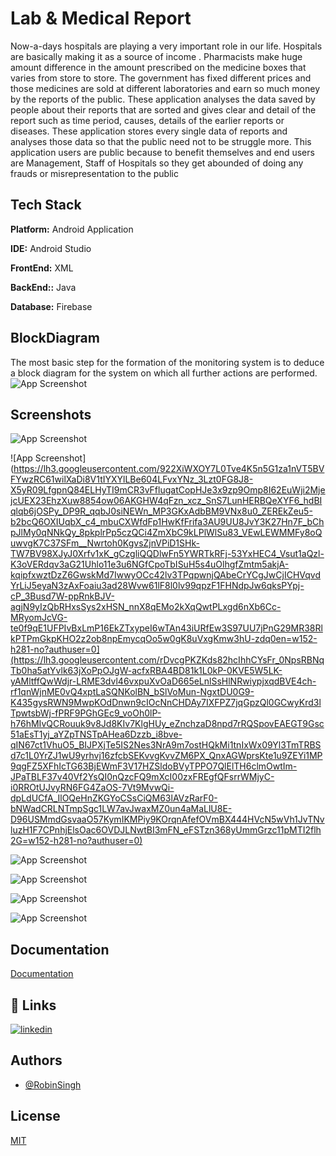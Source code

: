 
# Lab & Medical Report 
Now-a-days hospitals are playing a very important role in our life. Hospitals are basically making it as a source of income . Pharmacists make huge amount difference in the amount prescribed on the medicine boxes that varies from store to store. The government has fixed different prices and those medicines are sold at different laboratories and earn so much money by the reports of the public. These application analyses the data saved by people about their reports that are sorted and gives clear and detail of the report such as time period, causes, details of the earlier reports or diseases. These application stores every single data of reports and analyses those data so that the public need not to be struggle more. This application users are public because to benefit themselves and end users are Management, Staff of Hospitals so they get abounded of doing any frauds or misrepresentation to the public
## Tech Stack

**Platform:** Android Application

**IDE:** Android Studio

**FrontEnd:** XML

**BackEnd::** Java

**Database:** Firebase



## BlockDiagram
The most basic step for the formation of the monitoring system is to deduce a block diagram for the system on which all further actions are performed.
![App Screenshot](https://lh3.googleusercontent.com/0-E_Mv9cIkZHHVteEdkqkPUpBM71U1cG1TJgyoxo4KCk_sQcoxUFBYDAOoHqGhCThkk9Lx6tObVrTzCiKSMQnmhaRnTSj2DI5PGuEDAFaFDOHy1VP88f9i_IvYGrzRAtJSZgPP4CqIJFGJhjTBWDKyabmsWHVfDltiSLxFyd_QM1RkjoBxFcSe_Cnxfr7sTRD3cKOWm6KHFxW36E22BHp0tiNXLqNUKZ2LMkq85P7E9LO1MAzX8tOJYYkhtNr_nQ2mPfRHxMM5FN5DTt1LgQy9Z4ZSnw2RUCmx4mxSycCKMt-WKlVQeiKr3SGRFwLEom2CdSwh78w3MsQ55lFKNOoAw7Und2ydqcGUMtHCtha06JUSeUTmG3GxCbL5RTwmQ4F5ts6Mfl_W7_g10Cu34fUWomX9MIVl_NEQn62jBNaGV1IMxJnnsQG_tJc7J5ESJke3BysWjXEdFx5jYy2ZCKzOpmFPoi0bAfYinYN2SKFiBNggTShbWvWnz3G-xWMU2OBXNGPS3L-apxTaxJl6H4SHDZgsYQBcBbr97L340KXNj06ZVI1War4cK_xl4Q3MgIe-XL9LJEjPiKfSFbShBMfxIz8ujfmUU4A-Jl3JisufLvbo6je7XjSvUZwbjpnUXRQ3yZYEDS37WVVE3arxX5czKpRuUWP34aEFiJA0l_tgaPpcBnpg_HuNHj7_bHxi4b-FfQAbvnbA91vSSdaVFaM2NjOm39FM0aZ4bzdl7YgxFUZF1i3fGz4VxlP9ou_5WFEbyUl17mS25n0Sbo_8sZBmwgADpZjAEqxUz76zWPtEZ6Fize1Y0r7V59IX036hTPsfgu=w943-h830-no?authuser=0)

## Screenshots

![App Screenshot](https://photos.google.com/share/AF1QipMod4GMdczzvTjLSRl38y94Xfm1OSrSiXUauzsSA2GcGAN3CIEBgQT3WjlnIm8erA?key=T19GNU1SdDBRajVSc3lLZV9qajFGOFIxdGNZUzFn)

![App Screenshot](https://lh3.googleusercontent.com/922XiWXOY7L0Tve4K5n5G1za1nVT5BVFYwzRC61wilXaDi8V1tIYXYlLBe604LFvxYNz_3Lzt0FG8J8-X5yR09LfgpnQ84ELHyTI9mCR3vFflugatCopHJe3x9zp9Omp8I62EuWji2MjejcUEX23EhzXuw8854ow06AKGHW4qFzn_xcz_SnS7LunHERBQeXYF6_hdBIqlqb6jOSPy_DP9R_qqbJ0siNEWn_MP3GKxAdbBM9VNx8u0_ZEREkZeu5-b2bcQ6OXIUqbX_c4_mbuCXWfdFp1HwKfFrifa3AU9UU8JvY3K27Hn7F_bChpJlMy0qNNkQy_8pkplrPp5czQCi4ZmXbC9kLPlWlSu83_VEwLEWMMFy8oQuwvgK7C37SFm__Nwrtoh0KgvsZjnVPiD1SHk-TW7BV98XJyJ0Xrfv1xK_gCzgliQQDlwFn5YWRTkRFj-53YxHEC4_Vsut1aQzl-K3oVERdqv3aG21Uhlo11e3u6NGfCpoTbISuH5s4uOlhgfZmtm5akjA-kqipfxwztDzZ6GwskMd7IwwyOCc42lv3TPqpwnjQAbeCrYCgJwCjICHVqvdYrLiJ5eyaN3zAxFoaiu3ad28Wvw61lF8l0lv99qpzF1FHNdpJw6qksPYpj-cP_3Busd7W-ppRnkBJV-agjN9yIzQbRHxsSys2xHSN_nnX8qEMo2kXqQwtPLxgd6nXb6Cc-MRyomJcVG-te0f9qE1UFPIvBxLmP16EkZTxypeI6wTAn43iURfEw3S97UU7jPnG29MR38RlkPTPmGkpKHO2z2ob8npEmycqOo5w0gK8uVxgKmw3hU-zdq0en=w152-h281-no?authuser=0](https://lh3.googleusercontent.com/rDvcgPKZKds82hcIhhCYsFr_0NpsRBNqTb0ha5atYvlk63jXoPpOJgW-acfxRBA4BD81k1L0kP-0KVE5W5LK-yAMltffQwWdjr-LRME3dvl46vxpuXvOaD665eLnlSsHlNRwiypjxqdBVE4ch-rf1qnWjnME0vQ4xptLaSQNKolBN_bSlVoMun-NgxtDU0G9-K435gysRWN9MwpKOdDnwn9cIOcNnCHDAy7IXFPZ7jqGpzQl0GCwyKrd3lTpwtsbWj-fPRF9PGhGEc9_voOh0lP-h76hMIvQCRouuk9v8Jd8KIv7KlgHUy_eZnchzaD8npd7rRQSpovEAEGT9Gsc51aEsT1yj_aYZpTNSTpAHea6Dzzb_i8bve-qIN67ct1VhuO5_BIJPXjTe5IS2Nes3NrA9m7ostHQkMi1tnIxWx09Yl3TmTRBSd7c1L0YrZJ1wU9yrhvj16zfcbSEKvvgKvvZM6PX_QnxAGWprsKte1u9ZEYi1MP9qgFZ5XFhIcTG63BjEWmF3V17HZSldoBVyTPPO7QlElTH6clmOwtIm-JPaTBLF37v40Vf2YsQI0nQzcFQ9mXcI00zxFREgfQFsrrWMjyC-i0RROtUJvyRN6FG4ZaOS-7Vt9MvwQi-dpLdUCfA_IlOQeHnZKGYoCSsCiQM63lAVzRarF0-bNWadCRLNTmpSgc1LW7avJwaxMZ0un4aMaLlU8E-D96USMmdGsvaaO57KymIKMPiy9KOrqnAfefOVmBX444HVcN5wVh1JvTNvluzH1F7CPnhjElsOac6OVDJLNwtBI3mFN_eFSTzn368yUmmGrzc11pMTI2flh2G=w152-h281-no?authuser=0)

![App Screenshot](https://lh3.googleusercontent.com/9_KNDZQVVrY58n5c7RebI0SHLvoYc7HLpk5YUgKlvS52jjtJ-U9qs3NBZGC2HyvMbBvbiSzxk141P7wCRUv8RtGg0GWLSdGMnbiapvlztT2wgT1pHMUQnUopkb8KFhK-tfr-Y3ASdKvN96YN318NGhM3ONxGHZV-V_tLRj5Y7_uzuANiHxfiPjQBiiD7_XMXCr8eWIyypez8MB600VhLP_CyvaeAb-Exkpi_NiE9V5i0BKhcmDECWXoenmJUAHKNlu8OgWpTaryqBn7aiGC2JeNk_OOZL9mS7vdqpeSCDjOaUKsr25jSdxSkhjJ6b9pQZY3Wff5hYuMS-hgjB5guzu1Bu-C9yjZR8Iffi2AHEebapJ0TFrI52-Zm3-2Nt0A_BtadIT9EXYXjRgyS1_xrcsrd7khu6cLB5sKmZX2pU3P9xpjorh910CF7zarCfAr1SD1Mz1QHV-LVvMenE9LdNNqDLZDXy-C-XX6-k6V3pypV59QBlK6xxSk5e-oO7vPAWbH1KMSVSzuY6o90u0Md7owpDwaktSvHl_C0coSJMNksKjj1aWhDbpEll-wwhMwF_HT5mfO0tA3WaL_CXGxDr9N9s6NyXPewbNw5dWjMoIieaCMWmrfBREmMl93Yi23_H2hYHlAYcQlUFLO1EjMyWH5IV1ACd3UR55A5EoXjIlBRgqfgbxKiHFCg7MCC7GBOmJGEtDPbYN9KwB0y7cywBlYPEwNdCG6YXTBUCrJljO1CaE9h68D_WFxXRfUr7K4dJpf0kCQZOpADAwEYBgk04TE4jlzbVR8V0fGPge-OCpUYXHO75L7JZCNFaglqxObPR0h5=w162-h281-no?authuser=0)

![App Screenshot](https://lh3.googleusercontent.com/qcxbwP2GwAsc9ohDsf_FPEiUrx9Tc0MOCNCHNILuIf8D54bvMBUOoJ6aNvCebo72meCxs6WestbFOO4ibRHo3IYUFpQt9TBnbHmGptvl1W4zC9ngSwzpMXgvyc_DytFlUtNT19_cmzH3cdGY8y1DMnkbiT2mIrlEWeEVFuovYrAwwLi7Fc3tp7GwYclYQ9iESLUNVpZZ1b0y3Bgl5eFnceMhmxfSImxq0R8IzhSdSxQFL4-1jzf58X2LBGE17bMggiXOdUWTl-fQhTfJYSYR0jQxBh5x6Bc-9v60Hr1O4hGRjOtykx55CajtQQL4TQ3p4yfKtDHVcYE4vy508q3LB7twcy6aZHQ8B4Sbr9R5bJvFoeOWm9zkmvm_g0cJgY6cRmYpbyPwb09LulcrmSRiAKbMj4tmLANTjBwbSEfq98CBpI8BkCacditqhaypMnxco9alKcX6BcLKLPIyXp05nOq4R3AyXVqSEE-A_VPJal1nXkWcT9-g1yJyAjBHK74xuDSjZBGq-zK5ney8gj3dzed4VKg-o0nnlM3Vc34EHP8RV7J7NN91zUrbUe4zoOEGCyhp9tQp3EgRh4HJ_1NERG_gVLetl8K14QOBGXa0VMx1bTSpS94kf8yH7Jh0rysjZd37idyQ9aCKJ4qUmRCkjW9a0-bT_VrNhh1u4xxZBO63WntD5-sVTbJBcAC1bQ5F7NYWrObHVesyG5gSzXQBdN4UEKptLN7Z3zQm0Ch9pjTDTr2FCoC8rUDnFvGUUGTRKZasAMIDNmvLa8u8W5A2jdHd5TmS6wMsqrSEUnQLZwYXhDLWjaTbfFzhI_OadzLNmXWO=w143-h281-no?authuser=0)

![App Screenshot](https://lh3.googleusercontent.com/aRFc5Wnvv0g9r30zp6weUwixWBA3W6c173t7_3G7aGUpK5--MsA6gwNghdwqvFgY7cAYOA-Ire3roLrzG4DOR5rJX_BIEMxXQIzkbfZiOz-3xcwZFVhDZvpDpjavrf7ZADQEZoYZiUOaVsNAqmRzG912cLcAPxOwPj8m4Qg6Dg7nx45090mjWod9AUfP4C5vexlrYDOiK0ZJ1FFCbhWr9Dx2NC-JUcJ0xTUJ5yMH-Kga1NBdtbYri56q5H-gL8J08DaUj1vbrCsC5FPNnUrb8RjFwSflXo27kVSlDQz8dNG87Rj7JUg-Lk-2CbENm6zIKVxbFZjvALPRIhLmsnbEekWDTyAHSlgJimqGtgxy6reqjsKxWGiSvmpmIu73p-FtnIAn9CidEuNRCJSvOdlxJexpMaRzg9y826-03zdpBUwUQElCE4V_GcftXhHHr4i25HQTF58TjPpXxOgvHMGUYzWW-F_Ev7nkMqKzc--MrKXmkUTbVMqDIgWbrXOJPw_mP6G2Ob3So4clL-5x0zSORcPDyc-c0tiMuOe0Q-CNTCxKWCo9k96UvfO_4T4L339k-U1QNJKmV1HVVlPu0ZfEOzhLPWAvATNNb3zupTXIxPvA4epyrGe0j7Kp2mRe41sqkcd3ARzZLAfZFIkK9gwCOnYy3P7Mgq3vJjM7rEGBacUD7txjG-Ova3C_HR_VRoF89R4L0qxrCt3Z0pllhWUZMGojPcltdfGuwVs0o79sYY3t9u44Ra9latpA73RV07jX4ksRPm1klvIxFobQOeyZGkRTkFI2DNO68GV6sqWk9f11ptwtgqG9NzW-N0fk7mtuhWWN=w140-h281-no?authuser=0)

![App Screenshot](https://lh3.googleusercontent.com/67FgBbAUFc5O7EXdMFYbCvnkCN1d3bdcUaSCc55wiIipuU5_96dUhmpumzHQPL3uDWftlxHVyW0Qun03k3BDFWxfkmW_wk018pHT5eAG9iTJ8gduKFB1140ILdOIr1gNU_0TSwaHe79ctavk12y5QfidE4oV6ObDUszSuypmPyHSJsK1R9XQMp9tOHHGmyLo8UzCvbAYWtQCvfESEZKbhxpz3ZqaTe7ShSwAOeuhZuhzMjS_xQN0i7y1xDqgqmaYSP_9VJRXwlfVYNtRV_wfQirVVqBjpykLSaqD2trFBnDhipzcAeLZqhEmfni7YEiN8U0-Y9O3F4Na4-TR2D1-lGblqcWQZ8yZ1kqITkTrzy1hE1k6xv_D21Ont_THHodzidTFPP75lw5GM_BfnkHGh726SNrm0F7yjIVO7RNgrXU7E9dNCSMdxbzaJwp2jHR5tnSJq7XbkcZ1m5Cmr4phc658evEkUZeswKjy1RLuRAIZNgDXajTcO4ezl6aAczJJZ1MM8K4hpfLehKx-t7lBnHsY7TPv2D3ebx4K1Tta7H1eykfSDWVFu9y6MzlrvmYKP5FpfHrUC1UgYL_d9Zw87MP3Btl3MfoMRxUPVQ4ogMVoxUn_EBMszi3hxyjNLO7hdcR0lQzGmgEfYL2WgBxoznyatrA5D1j9PXf21N4leZvAYEjuoQOnzL-vkcDzOO9SDAW0p8lyNSGPPvo1KWM0XYK0YtxE86oQYSJobeUlM4kcEw2rENlzhAFU7avZG7NNsR6cjlpF-ciQIAH5CutIDSPXBWPE_32zSEmXBJh0ChsnVRygFh3mt6U4bOqJa6Mn4uep=w177-h337-no?authuser=0)


## Documentation

[Documentation](https://drive.google.com/file/d/1LzvdgzkQRf9Z2Vox55eYcavTrbX-6XhD/view?usp=sharing)


## 🔗 Links
[![linkedin](https://img.shields.io/badge/linkedin-0A66C2?style=for-the-badge&logo=linkedin&logoColor=white)](https://www.linkedin.com/in/robin-singh-466783188/)


## Authors

- [@RobinSingh](https://github.com/RobinSingh1313)


## License

[MIT](https://github.com/RobinSingh1313/Lab-And-Medical-Report/blob/main/LICENSE)

